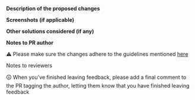 **Description of the proposed changes**

**Screenshots (if applicable)**

**Other solutions considered (if any)**

**Notes to PR author**

⚠️ Please make sure the changes adhere to the guidelines mentioned [here](https://github.com/aligent/code-of-conduct/blob/main/CONTRIBUTING.md)

Notes to reviewers

🛈 When you've finished leaving feedback, please add a final comment to the PR tagging the author, letting them know that you have finished leaving feedback
